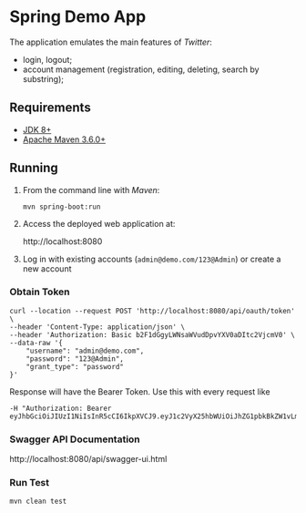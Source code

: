 
# Spring Demo App



The application emulates the main features of *Twitter*:
* login, logout;
* account management (registration, editing, deleting, search by substring);


## Requirements

* [JDK 8+](http://www.oracle.com/technetwork/java/javase/downloads/index.html)
* [Apache Maven 3.6.0+](https://maven.apache.org/download.cgi)

## Running


1. From the command line with *Maven*:

   `mvn spring-boot:run` 

1. Access the deployed web application at:

   http://localhost:8080

1. Log in with existing accounts (`admin@demo.com/123@Admin`) or create a new account

### Obtain Token

```curl
curl --location --request POST 'http://localhost:8080/api/oauth/token' \
--header 'Content-Type: application/json' \
--header 'Authorization: Basic b2F1dGgyLWNsaWVudDpvYXV0aDItc2VjcmV0' \
--data-raw '{
    "username": "admin@demo.com",
    "password": "123@Admin",
    "grant_type": "password"
}'
```

Response will have the Bearer Token. Use this with every request like
```aidl
-H "Authorization: Bearer eyJhbGciOiJIUzI1NiIsInR5cCI6IkpXVCJ9.eyJ1c2VyX25hbWUiOiJhZG1pbkBkZW1vLmNvbSIsInNjb3BlIjpbIndyaXRlIiwicmVhZCJdLCJpZCI6ImZmODA4MDgxNzk4NGQ1NDIwMTc5ODRkNTUwYWMwMDAxIiwiZXhwIjoxNjIxNDQyMTgxLCJhdXRob3JpdGllcyI6WyJST0xFX0FETUlOIl0sImp0aSI6IktzbjR3RnBBVjBRbVQtQTduSERpRHhlZlZCdyIsImNsaWVudF9pZCI6Im9hdXRoMi1jbGllbnQifQ.hOfEJSH0qbppBAld0dPcWPNCU2CNvVLaG91cvcg0RKE"
```

### Swagger API Documentation 

http://localhost:8080/api/swagger-ui.html

### Run Test

```aidl
mvn clean test
```
